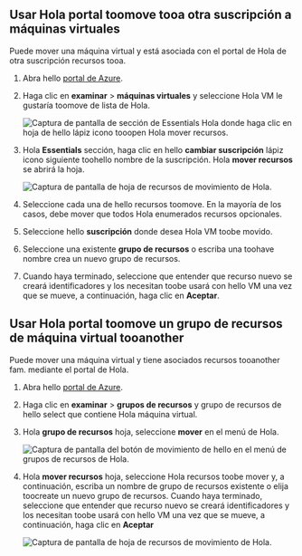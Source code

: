 

## <a name="use-hello-portal-toomove-a-vm-tooa-different-subscription"></a>Usar Hola portal toomove tooa otra suscripción a máquinas virtuales
Puede mover una máquina virtual y está asociada con el portal de Hola de otra suscripción recursos tooa.

1. Abra hello [portal de Azure](https://portal.azure.com).
2. Haga clic en **examinar** > **máquinas virtuales** y seleccione Hola VM le gustaría toomove de lista de Hola.
   
    ![Captura de pantalla de sección de Essentials Hola donde haga clic en hoja de hello lápiz icono tooopen Hola mover recursos.](./media/virtual-machines-common-move-vm/move-button.png)
3. Hola **Essentials** sección, haga clic en hello **cambiar suscripción** lápiz icono siguiente toohello nombre de la suscripción. Hola **mover recursos** se abrirá la hoja.
   
    ![Captura de pantalla de hoja de recursos de movimiento de Hola.](./media/virtual-machines-common-move-vm/move.png)
4. Seleccione cada una de hello recursos toomove. En la mayoría de los casos, debe mover que todos Hola enumerados recursos opcionales.
5. Seleccione hello **suscripción** donde desea Hola VM toobe movido.
6. Seleccione una existente **grupo de recursos** o escriba una toohave nombre crea un nuevo grupo de recursos.
7. Cuando haya terminado, seleccione que entender que recurso nuevo se creará identificadores y los necesitan toobe usará con hello VM una vez que se mueve, a continuación, haga clic en **Aceptar**.

## <a name="use-hello-portal-toomove-a-vm-tooanother-resource-group"></a>Usar Hola portal toomove un grupo de recursos de máquina virtual tooanother
Puede mover una máquina virtual y tiene asociados recursos tooanother fam. mediante el portal de Hola.

1. Abra hello [portal de Azure](https://portal.azure.com).
2. Haga clic en **examinar** > **grupos de recursos** y grupo de recursos de hello select que contiene Hola máquina virtual.
3. Hola **grupo de recursos** hoja, seleccione **mover** en el menú de Hola.
   
    ![Captura de pantalla del botón de movimiento de hello en el menú de grupos de recursos de Hola.](./media/virtual-machines-common-move-vm/move-rg.png)
4. Hola **mover recursos** hoja, seleccione Hola recursos toobe mover y, a continuación, escriba un nombre de grupo de recursos existente o elija toocreate un nuevo grupo de recursos. Cuando haya terminado, seleccione que entender que recurso nuevo se creará identificadores y los necesitan toobe usará con hello VM una vez que se mueve, a continuación, haga clic en **Aceptar**
   
    ![Captura de pantalla de hoja de recursos de movimiento de Hola.](./media/virtual-machines-common-move-vm/move-rg-list.png)

